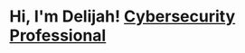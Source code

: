 <h1>Hi, I'm Delijah! <a href="https://www.linkedin.com/in/delijahjoseph">Cybersecurity Professional</a>
<!--
<h2>👨‍💻 Projects:</h2>

<!--
- <b>Bash</b>
  - [Linux Scripting and Administration]()
- <b>C++</b>
  - [Computer Science 1](https://github.com/DelijahJ/ComputerScience_1)
- <b>Python</b>
  - [Advanced Scientific Programming]()
 - <b>Software Engineering: Travel Partner</b>
   - [Backend](https://github.com/mdela359/travel_partner_2)
   - [Frontend](https://github.com/venus-dv/travel-partner-frontend)

<h2>📃 Certifications:</h2>

  - [CompTia Security+](https://www.credly.com/badges/857fadeb-b93a-4f0a-9327-b4c477a28059/public_url)
  - [GIAC Certified Intrusion Analyst](https://www.credly.com/badges/9faf8d9f-ac26-4d73-bd0f-8f8547249972/public_url)
  - [AWS Certified Cloud Practitioner](https://www.credly.com/badges/1cda7ef6-75e5-4dc6-ae63-f4be02a9f08d/public_url)
  - [(ISC)² Candidate](https://www.credly.com/badges/d95acf8a-6a7a-4915-884a-f9bbdbdd7d28/public_url)
  
<h2> 🤳 Connect with me:</h2>

[<img align="left" alt="DelijahJoseph | LinkedIn" width="22px" src="https://cdn.jsdelivr.net/npm/simple-icons@v3/icons/linkedin.svg" />][linkedin]

[linkedin]: https://www.linkedin.com/in/delijahjoseph
